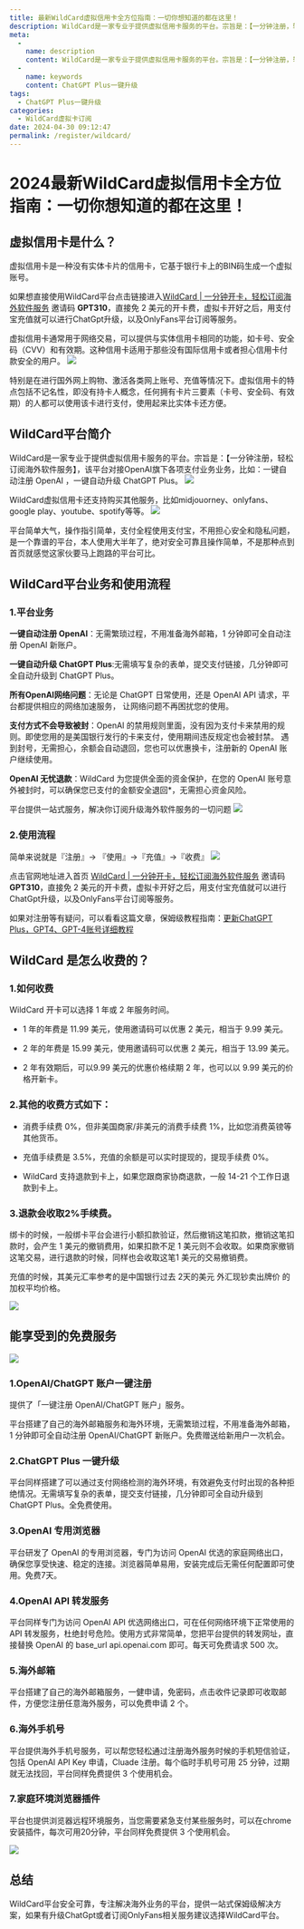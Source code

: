 ```yaml
---
title: 最新WildCard虚拟信用卡全方位指南：一切你想知道的都在这里！
description: WildCard是一家专业于提供虚拟信用卡服务的平台。宗旨是：【一分钟注册，轻松订阅海外软件服务】，该平台对接OpenAI旗下各项支付业务业务
meta: 
  - 
    name: description
    content: WildCard是一家专业于提供虚拟信用卡服务的平台。宗旨是：【一分钟注册，轻松订阅海外软件服务】，该平台对接OpenAI旗下各项支付业务业务
  - 
    name: keywords
    content: ChatGPT Plus一键升级
tags: 
  - ChatGPT Plus一键升级
categories: 
  - WildCard虚拟卡订阅
date: 2024-04-30 09:12:47
permalink: /register/wildcard/
---
```

# 2024最新WildCard虚拟信用卡全方位指南：一切你想知道的都在这里！
## 虚拟信用卡是什么？
虚拟信用卡是一种没有实体卡片的信用卡，它基于银行卡上的BIN码生成一个虚拟账号。


如果想直接使用WildCard平台点击链接进入[WildCard | 一分钟开卡，轻松订阅海外软件服务](https://yeka.ai/i/GPT310)  邀请码 **GPT310**，直接免 2 美元的开卡费，虚拟卡开好之后，用支付宝充值就可以进行ChatGpt升级，以及OnlyFans平台订阅等服务。



虚拟信用卡通常用于网络交易，可以提供与实体信用卡相同的功能，如卡号、安全码（CVV）和有效期。这种信用卡适用于那些没有国际信用卡或者担心信用卡付款安全的用户。
![](https://hlplch.aliyuntm.com/chatgpt/WX20240516-172208.png)

特别是在进行国外网上购物、激活各类网上账号、充值等情况下。虚拟信用卡的特点包括不记名性，即没有持卡人概念，任何拥有卡片三要素（卡号、安全码、有效期）的人都可以使用该卡进行支付，使用起来比实体卡还方便。

## WildCard平台简介

WildCard是一家专业于提供虚拟信用卡服务的平台。宗旨是：【一分钟注册，轻松订阅海外软件服务】，该平台对接OpenAI旗下各项支付业务业务，比如：一键自动注册 OpenAI ，一键自动升级 ChatGPT Plus。
![](https://hlplch.aliyuntm.com/chatgpt/WechatIMG469.jpg)

WildCard虚拟信用卡还支持购买其他服务，比如midjouorney、onlyfans、google play、youtube、spotify等等。
![](https://hlplch.aliyuntm.com/chatgpt/WX20240516-171832.png)

平台简单大气，操作指引简单，支付全程使用支付宝，不用担心安全和隐私问题，是一个靠谱的平台，本人使用大半年了，绝对安全可靠且操作简单，不是那种点到首页就感觉这家伙要马上跑路的平台可比。

## WildCard平台业务和使用流程
### 1.平台业务
**一键自动注册 OpenAI**：无需繁琐过程，不用准备海外邮箱，1 分钟即可全自动注册 OpenAI 新账户。

**一键自动升级 ChatGPT Plus**:无需填写复杂的表单，提交支付链接，几分钟即可全自动升级到 ChatGPT Plus。

**所有OpenAI网络问题**：无论是 ChatGPT 日常使用，还是 OpenAI API 请求，平台都提供相应的网络加速服务， 让网络问题不再困扰您的使用。

**支付方式不会导致被封**：OpenAI 的禁用规则里面，没有因为支付卡来禁用的规则。即使您用的是美国银行发行的卡来支付，使用期间违反规定也会被封禁。 遇到封号，无需担心，余额会自动退回，您也可以优惠换卡，注册新的 OpenAI 账户继续使用。

**OpenAI 无忧退款**：WildCard 为您提供全面的资金保护，在您的 OpenAI 账号意外被封时，可以确保您已支付的金额安全退回*，无需担心资金风险。

平台提供一站式服务，解决你订阅升级海外软件服务的一切问题
![](https://hlplch.aliyuntm.com/chatgpt/WX20240311-004618.png)

### 2.使用流程
简单来说就是『注册』-> 『使用』->『充值』->『收费』
![](https://hlplch.aliyuntm.com/chatgpt/WX20240311-004036.png)

点击官网地址进入首页 [WildCard | 一分钟开卡，轻松订阅海外软件服务](https://yeka.ai/i/GPT310)  邀请码 **GPT310**，直接免 2 美元的开卡费，虚拟卡开好之后，用支付宝充值就可以进行ChatGpt升级，以及OnlyFans平台订阅等服务。

如果对注册等有疑问，可以看看这篇文章，保姆级教程指南：[更新ChatGPT Plus，GPT4、GPT-4账号详细教程](https://aliyuntm.com/chatgpt/how-to-update-gpt4.html)

## WildCard 是怎么收费的？
### 1.如何收费
WildCard 开卡可以选择 1 年或 2 年服务时间。

- 1 年的年费是 11.99 美元，使用邀请码可以优惠 2 美元，相当于 9.99 美元。

- 2 年的年费是 15.99 美元，使用邀请码可以优惠 2 美元，相当于 13.99 美元。

- 2 年有效期后，可以9.99 美元的优惠价格续期 2 年，也可以以 9.99 美元的价格开新卡。

### 2.其他的收费方式如下：
- 消费手续费 0%，但非美国商家/非美元的消费手续费 1%，比如您消费英镑等其他货币。

- 充值手续费是 3.5%，充值的余额是可以实时提现的，提现手续费 0%。

- WildCard 支持退款到卡上，如果您跟商家协商退款，一般 14-21 个工作日退款到卡上。

### 3.退款会收取2%手续费。

绑卡的时候，一般绑卡平台会进行小额扣款验证，然后撤销这笔扣款，撤销这笔扣款时，会产生 1 美元的撤销费用，如果扣款不足 1 美元则不会收取。如果商家撤销这笔交易，进行退款的时候，同样也会收取这笔1 美元的交易撤销费。

充值的时候，其美元汇率参考的是中国银行过去 2天的美元 外汇现钞卖出牌价 的加权平均价格。

![](https://hlplch.aliyuntm.com/chatgpt/WX20240311-005355.png)

## 能享受到的免费服务
![](https://hlplch.aliyuntm.com/chatgpt/WX20240311-005434.png)

### 1.OpenAI/ChatGPT 账户一键注册
提供了「一键注册 OpenAI/ChatGPT 账户」服务。

平台搭建了自己的海外邮箱服务和海外环境，无需繁琐过程，不用准备海外邮箱，1 分钟即可全自动注册 OpenAI/ChatGPT 新账户。免费赠送给新用户一次机会。

### 2.ChatGPT Plus 一键升级
平台同样搭建了可以通过支付网络检测的海外环境，有效避免支付时出现的各种拒绝情况。无需填写复杂的表单，提交支付链接，几分钟即可全自动升级到 ChatGPT Plus。全免费使用。
### 3.OpenAI 专用浏览器
平台研发了 OpenAI 的专用浏览器，专门为访问 OpenAI 优选的家庭网络出口，确保您享受快速、稳定的连接。浏览器简单易用，安装完成后无需任何配置即可使用。免费7天。
### 4.OpenAI API 转发服务
平台同样专门为访问 OpenAI API 优选网络出口，可在任何网络环境下正常使用的 API 转发服务，杜绝封号危险。使用方式非常简单，您把平台提供的转发网址，直接替换 OpenAI 的 base_url api.openai.com 即可。每天可免费请求 500 次。
### 5.海外邮箱
平台搭建了自己的海外邮箱服务，一健申请，免密码，点击收件记录即可收取邮件，方便您注册任意海外服务，可以免费申请 2 个。
### 6.海外手机号
平台提供海外手机号服务，可以帮您轻松通过注册海外服务时候的手机短信验证，包括 OpenAI API Key 申请，Cluade 注册。每个临时手机号可用 25 分钟，过期就无法找回，平台同样免费提供 3 个使用机会。
### 7.家庭环境浏览器插件
平台也提供浏览器远程环境服务，当您需要紧急支付某些服务时，可以在chrome安装插件，每次可用20分钟，平台同样免费提供 3 个使用机会。

![](https://hlplch.aliyuntm.com/chatgpt/WX20240311-005654.png)

## 总结

WildCard平台安全可靠，专注解决海外业务的平台，提供一站式保姆级解决方案，如果有升级ChatGpt或者订阅OnlyFans相关服务建议选择WildCard平台。